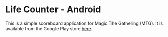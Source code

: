 # Life Counter - Android

This is a simple scoreboard application for Magic The Gathering (MTG). It is available from the Google Play store [here](https://play.google.com/store/apps/details?id=io.greghill.lifecounter).
